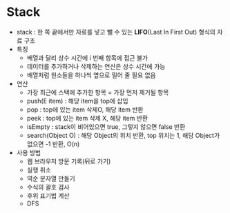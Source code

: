 # Stack

- stack : 한 쪽 끝에서만 자료를 넣고 뺄 수 있는 **LIFO**(Last In First Out) 형식의 자료 구조
- 특징 
  - 배열과 달리 상수 시간에 i 번째 항목에 접근 불가
  - 데이터를 추가하거나 삭제하는 연산은 상수 시간에 가능
  - 배열처럼 원소들을 하나씩 옆으로 밀어 줄 필요 없음
- 연산 
  - 가장 최근에 스택에 추가한 항목 = 가장 먼저 제거될 항목
  - push(E item) : 해당 item을 top에 삽입
  - pop : top에 있는 item 삭제O, 해당 item 반환
  - peek : top에 있는 item 삭제 X, 해당 item 반환
  - isEmpty : stack이 비어있으면 true, 그렇지 않으면 false 반환
  - search(Object O) : 해당 Object의 위치 반환, top 위치는 1, 해당 Object가 없으면 -1 반환, O(n)
- 사용 방법
  - 웹 브라우저 방문 기록(뒤로 가기)
  - 실행 취소
  - 역순 문자열 만들기
  - 수식의 괄호 검사
  - 후위 표기법 계산
  - DFS
